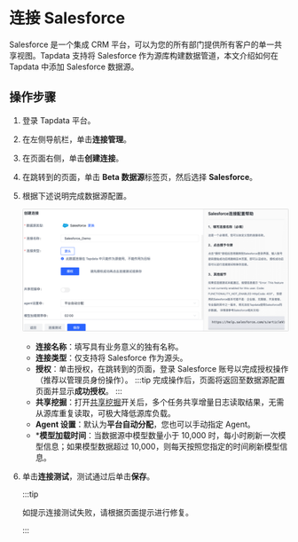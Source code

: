 # 连接 Salesforce

Salesforce 是一个集成 CRM 平台，可以为您的所有部门提供所有客户的单一共享视图。Tapdata 支持将 Salesforce 作为源库构建数据管道，本文介绍如何在 Tapdata 中添加 Salesforce 数据源。

## 操作步骤

1. 登录 Tapdata 平台。

2. 在左侧导航栏，单击**连接管理**。

3. 在页面右侧，单击**创建连接**。

4. 在跳转到的页面，单击 **Beta 数据源**标签页，然后选择 **Salesforce**。

5. 根据下述说明完成数据源配置。

   ![MongoDB Atlas 连接示例](../../../images/salesforce_connection_setting.png)

   * **连接名称**：填写具有业务意义的独有名称。
   * **连接类型**：仅支持将 Salesforce 作为源头。
   * **授权**：单击授权，在跳转到的页面，登录 Salesforce 账号以完成授权操作（推荐以管理员身份操作）。
     :::tip
     完成操作后，页面将返回至数据源配置页面并显示**成功授权**。
     :::
   * **共享挖掘**：打开[共享挖掘](../../data-pipeline/share-mining.md)开关后，多个任务共享增量日志读取结果，无需从源库重复读取，可极大降低源库负载。
   * **Agent 设置**：默认为**平台自动分配**，您也可以手动指定 Agent。   
   * ***模型加载时间**：当数据源中模型数量小于 10,000 时，每小时刷新一次模型信息；如果模型数据超过 10,000，则每天按照您指定的时间刷新模型信息。
   
6. 单击**连接测试**，测试通过后单击**保存**。

   :::tip

   如提示连接测试失败，请根据页面提示进行修复。

   :::

   